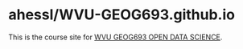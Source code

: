 # ahessl/WVU-GEOG693.github.io

This is the course site for [WVU GEOG693 OPEN DATA SCIENCE](htpps://).
